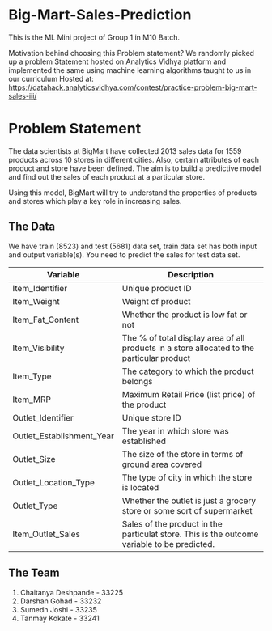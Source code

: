 # Big-Mart-Sales-Prediction

This is the ML Mini project of Group 1 in M10 Batch.

Motivation behind choosing this Problem statement?
We randomly picked up a problem Statement hosted on Analytics Vidhya platform and implemented the same using machine learning algorithms taught to us in our curriculum
Hosted at: https://datahack.analyticsvidhya.com/contest/practice-problem-big-mart-sales-iii/


# Problem Statement

The data scientists at BigMart have collected 2013 sales data for 1559 products across 10 stores in different cities. Also, certain attributes of each product and store have been defined. The aim is to build a predictive model and find out the sales of each product at a particular store.

Using this model, BigMart will try to understand the properties of products and stores which play a key role in increasing sales.

## The Data
We have train (8523) and test (5681) data set, train data set has both input and output variable(s). You need to predict the sales for test data set.

Variable | Description
----------|--------------
Item_Identifier | Unique product ID
Item_Weight | Weight of product
Item_Fat_Content | Whether the product is low fat or not
Item_Visibility | The % of total display area of all products in a    store allocated to the particular product
Item_Type | The category to which the product belongs
Item_MRP | Maximum Retail Price (list price) of the product
Outlet_Identifier | Unique store ID
Outlet_Establishment_Year | The year in which store was established
Outlet_Size | The size of the store in terms of ground area covered
Outlet_Location_Type | The type of city in which the store is located
Outlet_Type | Whether the outlet is just a grocery store or some sort of supermarket
Item_Outlet_Sales | Sales of the product in the particulat store. This is the outcome variable to be predicted.

## The Team
1) Chaitanya Deshpande - 33225
2) Darshan Gohad       - 33232
3) Sumedh Joshi        - 33235
4) Tanmay Kokate       - 33241
